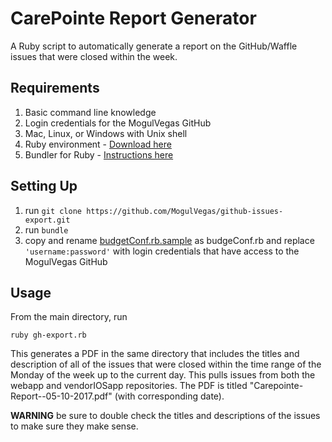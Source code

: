 # CarePointe Report Generator
A Ruby script to automatically generate a report on the GitHub/Waffle issues that were closed within the week.

## Requirements
1. Basic command line knowledge
2. Login credentials for the MogulVegas GitHub
2. Mac, Linux, or Windows with Unix shell
3. Ruby environment - [Download here](https://rvm.io/)
4. Bundler for Ruby - [Instructions here](http://bundler.io/)
## Setting Up
1. run `git clone https://github.com/MogulVegas/github-issues-export.git`
2. run `bundle`
3. copy and rename [budgetConf.rb.sample](https://github.com/MogulVegas/github-issues-export/blob/master/budgetConf.rb.sample) as budgeConf.rb and replace `'username:password'` with  login credentials that have access to the MogulVegas GitHub
## Usage
From the main directory, run
```
ruby gh-export.rb
```
This generates a PDF in the same directory that includes the titles and description of all of the issues that were closed within the time range of the Monday of the week up to the current day. This pulls issues from both the webapp and vendorIOSapp repositories. The PDF is titled "Carepointe-Report--05-10-2017.pdf" (with corresponding date).

**WARNING** be sure to double check the titles and descriptions of the issues to make sure they make sense. 